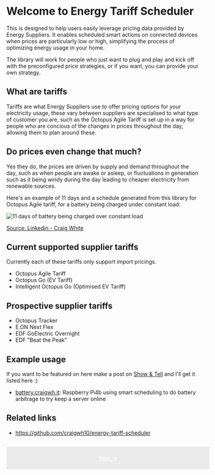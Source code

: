 # Welcome to Energy Tariff Scheduler

This is designed to help users easily leverage pricing data provided by Energy Suppliers. It enables scheduled smart actions on connected devices when prices are particularly low or high, simplifying the process of optimizing energy usage in your home.

The library will work for people who just want to plug and play and kick off with the preconfigured price strategies, or if you want, you can provide your own strategy.

## What are tariffs

Tariffs are what Energy Suppliers use to offer pricing options for your electricity usage, these vary between suppliers are specialised to what type of customer you are, such as the Octopus Agile Tariff is set up in a way for people who are concious of the changes in prices throughout the day, allowing them to plan around these.

## Do prices even change that much?

Yes they do, the prices are driven by supply and demand throughout the day, such as when people are awake or asleep, or fluctuations in generation such as it being windy during the day leading to cheaper electricity from renewable sources.

Here's an example of 11 days and a schedule generated from this library for Octopus Agile tariff, for a battery being charged under constant load:

<img src="schedule.gif" alt="11 days of battery being charged over constant load" />

<a href="https://www.linkedin.com/pulse/improving-my-portable-battery-charging-strategy-day-ahead-craig-white-7h8ce" target="_blank">Source: Linkedin - Craig White</a>

## Current supported supplier tariffs

Currently each of these tariffs only support import pricings.

- Octopus Agile Tariff
- Octopus Go (EV Tariff)
- Intelligent Octopus Go (Optimised EV Tariff)

## Prospective supplier tariffs

- Octopus Tracker
- E.ON Next Flex
- EDF GoElectric Overnight
- EDF "Beat the Peak"

## Example usage

If you want to be featured on here make a post on <a href="https://github.com/craigwh10/energy-tariff-scheduler/discussions/new?category=show-and-tell" target="_blank">Show & Tell</a> and I'll get it listed here :)

- <a href="https://battery.craigwh.it" target="_blank">battery.craigwh.it</a>: Raspberry Pi4b using smart scheduling to do battery arbitrage to try keep a server online

## Related links

- <a href="https://github.com/craigwh10/energy-tariff-scheduler" target="_blank">https://github.com/craigwh10/energy-tariff-scheduler</a>

<div style="display: flex; width: 100%; background: #ebebeb; padding: 1em; gap: 1em; border-radius: 0.2em; margin-top: 2em;">
    <a href="./getting-started/installation" style="flex: 6; text-align: center; color: white; background: var(--md-typeset-a-color); padding: 0.5em 0em;">Next &rarr;</a>
</div>

